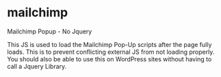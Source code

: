 # mailchimp
Mailchimp Popup - No Jquery

This JS is used to load the Mailchimp Pop-Up scripts after the page fully loads. This is to prevent conflicting external JS from not loading properly. You should also be able to use this on WordPress sites without having to call a Jquery Library.